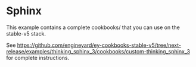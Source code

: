 # Sphinx

This example contains a complete cookbooks/ that you can use on the stable-v5 stack.

See https://github.com/engineyard/ey-cookbooks-stable-v5/tree/next-release/examples/thinking_sphinx_3/cookbooks/custom-thinking_sphinx_3 for complete instructions.

